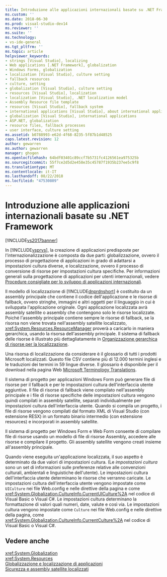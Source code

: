```yaml
---
title: Introduzione alle applicazioni internazionali basate su .NET Framework | Microsoft Docs
ms.custom: ''
ms.date: 2018-06-30
ms.prod: visual-studio-dev14
ms.reviewer: ''
ms.suite: ''
ms.technology:
- vs-ide-general
ms.tgt_pltfrm: ''
ms.topic: article
helpviewer_keywords:
- strings [Visual Studio], localizing
- Web applications [.NET Framework], globalization
- Windows Forms, globalization
- localization [Visual Studio], culture setting
- fallback resources
- culture, setting
- globalization [Visual Studio], culture setting
- resources [Visual Studio], localization
- localization [Visual Studio], .NET localization model
- Assembly Resource file template
- resources [Visual Studio], fallback system
- international applications [Visual Studio], about international applications
- globalization [Visual Studio], international applications
- ASP.NET, globalization
- resource files, fallback processes
- user interface, culture setting
ms.assetid: b0788993-e62d-4f68-8235-5f87b1d48525
caps.latest.revision: 12
author: gewarren
ms.author: gewarren
manager: ghogen
ms.openlocfilehash: 64bdf03401c89ccf7b5731fc4126561ea975325b
ms.sourcegitcommit: 55f7ce2d5d2e458e35c45787f1935b237ee5c9f8
ms.translationtype: MT
ms.contentlocale: it-IT
ms.lasthandoff: 08/22/2018
ms.locfileid: "47530809"
---
```

# <a name="introduction-to-international-applications-based-on-the-net-framework"></a>Introduzione alle applicazioni internazionali basate su .NET Framework
[!INCLUDE[vs2017banner](../includes/vs2017banner.md)]

In [!INCLUDE[vsprvs](../includes/vsprvs-md.md)], la creazione di applicazioni predisposte per l'internazionalizzazione è composta da due parti: globalizzazione, ovvero il processo di progettazione di applicazioni in grado di adattarsi a impostazioni cultura diverse, e localizzazione, ovvero il processo di conversione di risorse per impostazioni cultura specifiche. Per informazioni generali sulla progettazione di applicazioni per utenti internazionali, vedere [Procedure consigliate per lo sviluppo di applicazioni internazionali](http://msdn.microsoft.com/library/f08169c7-aad8-4ec3-9a21-9ebd3b89986c).  
  
 Il modello di localizzazione di [!INCLUDE[dnprdnshort](../includes/dnprdnshort-md.md)] è costituito da un assembly principale che contiene il codice dell'applicazione e le risorse di fallback, ovvero stringhe, immagini e altri oggetti per il linguaggio in cui è sviluppata l'applicazione originale. Ogni applicazione localizzata avrà assembly satellite o assembly che contengono solo le risorse localizzate. Poiché l'assembly principale contiene sempre le risorse di fallback, se la risorsa non viene trovata nell'assembly satellite localizzato, <xref:System.Resources.ResourceManager> proverà a caricarlo in maniera gerarchica, usando la risorsa dell'assembly principale. Il sistema di fallback delle risorse è illustrato più dettagliatamente in [Organizzazione gerarchica di risorse per la localizzazione](../ide/hierarchical-organization-of-resources-for-localization.md).  
  
 Una risorsa di localizzazione da considerare è il glossario di tutti i prodotti Microsoft localizzati. Questo file CSV contiene più di 12.000 termini inglesi e le traduzioni dei termini in 59 lingue diverse. Il glossario è disponibile per il download nella pagina Web [Microsoft Terminology Translations](http://go.microsoft.com/fwlink/?LinkId=128146).  
  
 Il sistema di progetto per applicazioni Windows Form può generare file di risorse per il fallback e per le impostazioni cultura dell'interfaccia utente aggiuntive. Il file di risorse di fallback viene compilato nell'assembly principale e i file di risorse specifiche delle impostazioni cultura vengono quindi compilati in assembly satellite, separati individualmente per impostazioni cultura dell'interfaccia utente. Quando si compila un progetto, i file di risorse vengono compilati dal formato XML di Visual Studio (con estensione RESX) in un formato binario intermedio (con estensione resources) e incorporati in assembly satellite.  
  
 Il sistema di progetto per Windows Form e Web Form consente di compilare file di risorse usando un modello di file di risorse Assembly, accedere alle risorse e compilare il progetto. Gli assembly satellite vengono creati insieme all'assembly principale.  
  
 Quando viene eseguita un'applicazione localizzata, il suo aspetto è determinato da due valori di impostazioni cultura. (Le *impostazioni cultura* sono un set di informazioni sulle preferenze relative alle convenzioni culturali, ambientali e linguistiche dell'utente). Le impostazioni cultura dell'interfaccia utente determinano le risorse che verranno caricate. Le impostazioni cultura dell'interfaccia utente vengono impostate come `UICulture` nei file Web.config e nelle direttive della pagina e come <xref:System.Globalization.CultureInfo.CurrentUICulture%2A> nel codice di Visual Basic o Visual C#. Le impostazioni cultura determinano la formattazione di valori quali numeri, date, valute e così via. Le impostazioni cultura vengono impostate come `Culture` nei file Web.config e nelle direttive della pagina, come <xref:System.Globalization.CultureInfo.CurrentCulture%2A> nel codice di Visual Basic o Visual C#.  
  
## <a name="see-also"></a>Vedere anche  
 <xref:System.Globalization>   
 <xref:System.Resources>   
 [Globalizzazione e localizzazione di applicazioni](../ide/globalizing-and-localizing-applications.md)   
 [Sicurezza e assembly satellite localizzati](../ide/security-and-localized-satellite-assemblies.md)

